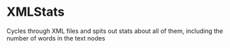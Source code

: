 # XMLStats
Cycles through XML files and spits out stats about all of them, including the number of words in the text nodes
